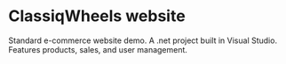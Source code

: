 # ClassiqWheels website

Standard e-commerce website demo. A .net project built in Visual Studio.
Features products, sales, and user management.
